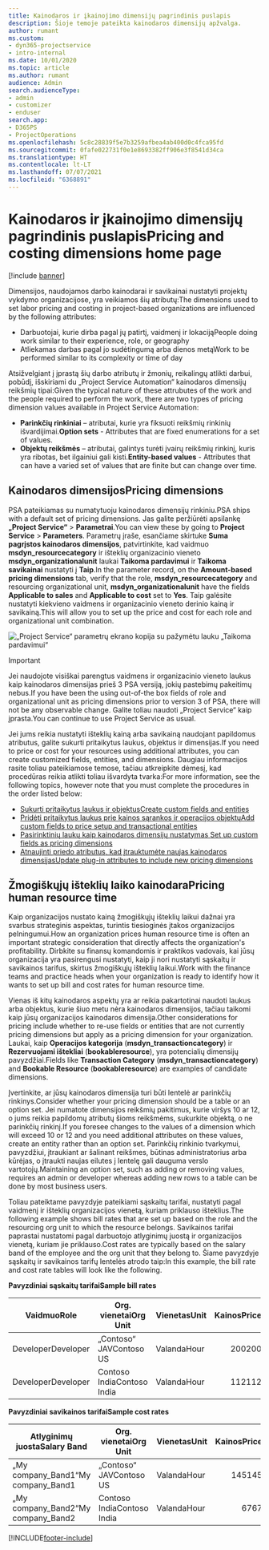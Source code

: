```yaml
---
title: Kainodaros ir įkainojimo dimensijų pagrindinis puslapis
description: Šioje temoje pateikta kainodaros dimensijų apžvalga.
author: rumant
ms.custom:
- dyn365-projectservice
- intro-internal
ms.date: 10/01/2020
ms.topic: article
ms.author: rumant
audience: Admin
search.audienceType:
- admin
- customizer
- enduser
search.app:
- D365PS
- ProjectOperations
ms.openlocfilehash: 5c8c28839f5e7b3259afbea4ab400d0c4fca95fd
ms.sourcegitcommit: 0fafe022731f0e1e8693382ff906e3f8541d34ca
ms.translationtype: HT
ms.contentlocale: lt-LT
ms.lasthandoff: 07/07/2021
ms.locfileid: "6368891"
---
```

# <a name="pricing-and-costing-dimensions-home-page"></a><span data-ttu-id="68095-103">Kainodaros ir įkainojimo dimensijų pagrindinis puslapis</span><span class="sxs-lookup"><span data-stu-id="68095-103">Pricing and costing dimensions home page</span></span>

[!include [banner](../includes/psa-now-project-operations.md)]

<span data-ttu-id="68095-104">Dimensijos, naudojamos darbo kainodarai ir savikainai nustatyti projektų vykdymo organizacijose, yra veikiamos šių atributų:</span><span class="sxs-lookup"><span data-stu-id="68095-104">The dimensions used to set labor pricing and costing in project-based organizations are influenced by the following attributes:</span></span>

- <span data-ttu-id="68095-105">Darbuotojai, kurie dirba pagal jų patirtį, vaidmenį ir lokaciją</span><span class="sxs-lookup"><span data-stu-id="68095-105">People doing work similar to their experience, role, or geography</span></span>
- <span data-ttu-id="68095-106">Atliekamas darbas pagal jo sudėtingumą arba dienos metą</span><span class="sxs-lookup"><span data-stu-id="68095-106">Work to be performed similar to its complexity or time of day</span></span>

<span data-ttu-id="68095-107">Atsižvelgiant į įprastą šių darbo atributų ir žmonių, reikalingų atlikti darbui, pobūdį, išskiriami du „Project Service Automation“ kainodaros dimensijų reikšmių tipai:</span><span class="sxs-lookup"><span data-stu-id="68095-107">Given the typical nature of these attrubutes of the work and the people required to perform the work, there are two types of pricing dimension values available in Project Service Automation:</span></span> 

- <span data-ttu-id="68095-108">**Parinkčių rinkiniai** – atributai, kurie yra fiksuoti reikšmių rinkinių išvardijimai.</span><span class="sxs-lookup"><span data-stu-id="68095-108">**Option sets** - Attributes that are fixed enumerations for a set of values.</span></span>
- <span data-ttu-id="68095-109">**Objektų reikšmės** – atributai, galintys turėti įvairų reikšmių rinkinį, kuris yra ribotas, bet ilgainiui gali kisti.</span><span class="sxs-lookup"><span data-stu-id="68095-109">**Entity-based values** - Attributes that can have a varied set of values that are finite but can change over time.</span></span>

## <a name="pricing-dimensions"></a><span data-ttu-id="68095-110">Kainodaros dimensijos</span><span class="sxs-lookup"><span data-stu-id="68095-110">Pricing dimensions</span></span>

<span data-ttu-id="68095-111">PSA pateikiamas su numatytuoju kainodaros dimensijų rinkiniu.</span><span class="sxs-lookup"><span data-stu-id="68095-111">PSA ships with a default set of pricing dimensions.</span></span> <span data-ttu-id="68095-112">Jas galite peržiūrėti apsilankę **„Project Service“** > **Parametrai**.</span><span class="sxs-lookup"><span data-stu-id="68095-112">You can view these by going to **Project Service** > **Parameters**.</span></span> <span data-ttu-id="68095-113">Parametrų įraše, esančiame skirtuke **Suma pagrįstos kainodaros dimensijos**, patvirtinkite, kad vaidmuo **msdyn_resourcecategory** ir išteklių organizacinio vieneto **msdyn_organizationalunit** laukai **Taikoma pardavimui** ir **Taikoma savikainai** nustatyti į **Taip**.</span><span class="sxs-lookup"><span data-stu-id="68095-113">In the parameter record, on the **Amount-based pricing dimensions** tab, verify that the role, **msdyn_resourcecategory** and resourcing organizational unit, **msdyn_organizationalunit** have the fields **Applicable to sales** and **Applicable to cost** set to **Yes**.</span></span> <span data-ttu-id="68095-114">Taip galėsite nustatyti kiekvieno vaidmens ir organizacinio vieneto derinio kainą ir savikainą.</span><span class="sxs-lookup"><span data-stu-id="68095-114">This will allow you to set up the price and cost for each role and organizational unit combination.</span></span>

![„Project Service“ parametrų ekrano kopija su pažymėtu lauku „Taikoma pardavimui“](media/PS-OOB-parameters.png)

> [!IMPORTANT]
> <span data-ttu-id="68095-116">Jei naudojote visiškai parengtus vaidmens ir organizacinio vieneto laukus kaip kainodaros dimensijas prieš 3 PSA versiją, jokių pastebimų pakeitimų nebus.</span><span class="sxs-lookup"><span data-stu-id="68095-116">If you have been the using out-of-the box fields of role and organizational unit as pricing dimensions prior to version 3 of PSA, there will not be any observable change.</span></span> <span data-ttu-id="68095-117">Galite toliau naudoti „Project Service“ kaip įprasta.</span><span class="sxs-lookup"><span data-stu-id="68095-117">You can continue to use Project Service as usual.</span></span> 

<span data-ttu-id="68095-118">Jei jums reikia nustatyti išteklių kainą arba savikainą naudojant papildomus atributus, galite sukurti pritaikytus laukus, objektus ir dimensijas.</span><span class="sxs-lookup"><span data-stu-id="68095-118">If you need to price or cost for your resources using additional attributes, you can create customized fields, entities, and dimensions.</span></span> <span data-ttu-id="68095-119">Daugiau informacijos rasite toliau pateikiamose temose, tačiau atkreipkite dėmesį, kad procedūras reikia atlikti toliau išvardyta tvarka:</span><span class="sxs-lookup"><span data-stu-id="68095-119">For more information, see the following topics, however note that you must complete the procedures in the order listed below:</span></span>

- [<span data-ttu-id="68095-120">Sukurti pritaikytus laukus ir objektus</span><span class="sxs-lookup"><span data-stu-id="68095-120">Create custom fields and entities</span></span>](create-custom-fields-entities.md)
- [<span data-ttu-id="68095-121">Pridėti pritaikytus laukus prie kainos sąrankos ir operacijos objektų</span><span class="sxs-lookup"><span data-stu-id="68095-121">Add custom fields to price setup and transactional entities</span></span>](field-references.md)
- [<span data-ttu-id="68095-122">Pasirinktinių laukų kaip kainodaros dimensijų nustatymas </span><span class="sxs-lookup"><span data-stu-id="68095-122">Set up custom fields as pricing dimensions</span></span>](set-up-pricing-dimensions.md)
- [<span data-ttu-id="68095-123">Atnaujinti priedo atributus, kad įtrauktumėte naujas kainodaros dimensijas</span><span class="sxs-lookup"><span data-stu-id="68095-123">Update plug-in attributes to include new pricing dimensions</span></span>](update-plug-in-attributes.md)

## <a name="pricing-human-resource-time"></a><span data-ttu-id="68095-124">Žmogiškųjų išteklių laiko kainodara</span><span class="sxs-lookup"><span data-stu-id="68095-124">Pricing human resource time</span></span>
<span data-ttu-id="68095-125">Kaip organizacijos nustato kainą žmogiškųjų išteklių laikui dažnai yra svarbus strateginis aspektas, turintis tiesioginės įtakos organizacijos pelningumui.</span><span class="sxs-lookup"><span data-stu-id="68095-125">How an organization prices human resource time is often an important strategic consideration that directly affects the organization's profitability.</span></span> <span data-ttu-id="68095-126">Dirbkite su finansų komandomis ir praktikos vadovais, kai jūsų organizacija yra pasirengusi nustatyti, kaip ji nori nustatyti sąskaitų ir savikainos tarifus, skirtus žmogiškųjų išteklių laikui.</span><span class="sxs-lookup"><span data-stu-id="68095-126">Work with the finance teams and practice heads when your organization is ready to identify how it wants to set up bill and cost rates for human resource time.</span></span>

<span data-ttu-id="68095-127">Vienas iš kitų kainodaros aspektų yra ar reikia pakartotinai naudoti laukus arba objektus, kurie šiuo metu nėra kainodaros dimensijos, tačiau taikomi kaip jūsų organizacijos kainodaros dimensija.</span><span class="sxs-lookup"><span data-stu-id="68095-127">Other considerations for pricing include whether to re-use fields or entities that are not currently pricing dimensions but apply as a pricing dimension for your organization.</span></span> <span data-ttu-id="68095-128">Laukai, kaip **Operacijos kategorija** (**msdyn_transactioncategory**) ir **Rezervuojami ištekliai** (**bookableresource**), yra potencialių dimensijų pavyzdžiai.</span><span class="sxs-lookup"><span data-stu-id="68095-128">Fields like **Transaction Category** (**msdyn_transactioncategory**) and **Bookable Resource** (**bookableresource**) are examples of candidate dimensions.</span></span> 

<span data-ttu-id="68095-129">Įvertinkite, ar jūsų kainodaros dimensija turi būti lentelė ar parinkčių rinkinys.</span><span class="sxs-lookup"><span data-stu-id="68095-129">Consider whether your pricing dimension should be a table or an option set.</span></span> <span data-ttu-id="68095-130">Jei numatote dimensijos reikšmių pakitimus, kurie viršys 10 ar 12, o jums reikia papildomų atributų šioms reikšmėms, sukurkite objektą, o ne parinkčių rinkinį.</span><span class="sxs-lookup"><span data-stu-id="68095-130">If you foresee changes to the values of a dimension which will exceed 10 or 12 and you need additional attributes on these values, create an entity rather than an option set.</span></span> <span data-ttu-id="68095-131">Parinkčių rinkinio tvarkymui, pavyzdžiui, įtraukiant ar šalinant reikšmes, būtinas administratorius arba kūrėjas, o įtraukti naujas eilutes į lentelę gali dauguma verslo vartotojų.</span><span class="sxs-lookup"><span data-stu-id="68095-131">Maintaining an option set, such as adding or removing values, requires an admin or developer whereas adding new rows to a table can be done by most business users.</span></span>

<span data-ttu-id="68095-132">Toliau pateiktame pavyzdyje pateikiami sąskaitų tarifai, nustatyti pagal vaidmenį ir išteklių organizacijos vienetą, kuriam priklauso išteklius.</span><span class="sxs-lookup"><span data-stu-id="68095-132">The following example shows bill rates that are set up based on the role and the resourcing org unit to which the resource belongs.</span></span> <span data-ttu-id="68095-133">Savikainos tarifai paprastai nustatomi pagal darbuotojo atlyginimų juostą ir organizacijos vienetą, kuriam jie priklauso.</span><span class="sxs-lookup"><span data-stu-id="68095-133">Cost rates are typically based on the salary band of the employee and the org unit that they belong to.</span></span> <span data-ttu-id="68095-134">Šiame pavyzdyje sąskaitų ir savikainos tarifų lentelės atrodo taip:</span><span class="sxs-lookup"><span data-stu-id="68095-134">In this example, the bill rate and cost rate tables will look like the following.</span></span>

<span data-ttu-id="68095-135">**Pavyzdiniai sąskaitų tarifai**</span><span class="sxs-lookup"><span data-stu-id="68095-135">**Sample bill rates**</span></span>

| <span data-ttu-id="68095-136">Vaidmuo</span><span class="sxs-lookup"><span data-stu-id="68095-136">Role</span></span>        | <span data-ttu-id="68095-137">Org. vienetai</span><span class="sxs-lookup"><span data-stu-id="68095-137">Org Unit</span></span>    |<span data-ttu-id="68095-138">Vienetas</span><span class="sxs-lookup"><span data-stu-id="68095-138">Unit</span></span>      |<span data-ttu-id="68095-139">Kainos</span><span class="sxs-lookup"><span data-stu-id="68095-139">Price</span></span>      |<span data-ttu-id="68095-140">Valiuta</span><span class="sxs-lookup"><span data-stu-id="68095-140">Currency</span></span>  |
| ------------|-------------|----------|----------:|----------|
| <span data-ttu-id="68095-141">Developer</span><span class="sxs-lookup"><span data-stu-id="68095-141">Developer</span></span>   | <span data-ttu-id="68095-142">„Contoso“ JAV</span><span class="sxs-lookup"><span data-stu-id="68095-142">Contoso US</span></span>  |<span data-ttu-id="68095-143">Valanda</span><span class="sxs-lookup"><span data-stu-id="68095-143">Hour</span></span> | <span data-ttu-id="68095-144">200</span><span class="sxs-lookup"><span data-stu-id="68095-144">200</span></span>|<span data-ttu-id="68095-145">USD</span><span class="sxs-lookup"><span data-stu-id="68095-145">USD</span></span>     |
| <span data-ttu-id="68095-146">Developer</span><span class="sxs-lookup"><span data-stu-id="68095-146">Developer</span></span>   | <span data-ttu-id="68095-147">Contoso India</span><span class="sxs-lookup"><span data-stu-id="68095-147">Contoso India</span></span> |<span data-ttu-id="68095-148">Valanda</span><span class="sxs-lookup"><span data-stu-id="68095-148">Hour</span></span>|   <span data-ttu-id="68095-149">112</span><span class="sxs-lookup"><span data-stu-id="68095-149">112</span></span>|<span data-ttu-id="68095-150">USD</span><span class="sxs-lookup"><span data-stu-id="68095-150">USD</span></span>     |


<span data-ttu-id="68095-151">**Pavyzdiniai savikainos tarifai**</span><span class="sxs-lookup"><span data-stu-id="68095-151">**Sample cost rates**</span></span>

| <span data-ttu-id="68095-152">Atlyginimų juosta</span><span class="sxs-lookup"><span data-stu-id="68095-152">Salary Band</span></span>     | <span data-ttu-id="68095-153">Org. vienetai</span><span class="sxs-lookup"><span data-stu-id="68095-153">Org Unit</span></span>    |<span data-ttu-id="68095-154">Vienetas</span><span class="sxs-lookup"><span data-stu-id="68095-154">Unit</span></span>      |<span data-ttu-id="68095-155">Kainos</span><span class="sxs-lookup"><span data-stu-id="68095-155">Price</span></span>      |<span data-ttu-id="68095-156">Valiuta</span><span class="sxs-lookup"><span data-stu-id="68095-156">Currency</span></span>  |
| ----------------|-------------|----------|----------:|----------|
| <span data-ttu-id="68095-157">„My company_Band1“</span><span class="sxs-lookup"><span data-stu-id="68095-157">My company_Band1</span></span> | <span data-ttu-id="68095-158">„Contoso“ JAV</span><span class="sxs-lookup"><span data-stu-id="68095-158">Contoso US</span></span>  |<span data-ttu-id="68095-159">Valanda</span><span class="sxs-lookup"><span data-stu-id="68095-159">Hour</span></span> | <span data-ttu-id="68095-160">145</span><span class="sxs-lookup"><span data-stu-id="68095-160">145</span></span>|<span data-ttu-id="68095-161">USD</span><span class="sxs-lookup"><span data-stu-id="68095-161">USD</span></span>     |
| <span data-ttu-id="68095-162">„My company_Band2“</span><span class="sxs-lookup"><span data-stu-id="68095-162">My company_Band2</span></span> | <span data-ttu-id="68095-163">Contoso India</span><span class="sxs-lookup"><span data-stu-id="68095-163">Contoso India</span></span> |<span data-ttu-id="68095-164">Valanda</span><span class="sxs-lookup"><span data-stu-id="68095-164">Hour</span></span>|   <span data-ttu-id="68095-165">67</span><span class="sxs-lookup"><span data-stu-id="68095-165">67</span></span>|<span data-ttu-id="68095-166">USD</span><span class="sxs-lookup"><span data-stu-id="68095-166">USD</span></span>     |


[!INCLUDE[footer-include](../includes/footer-banner.md)]